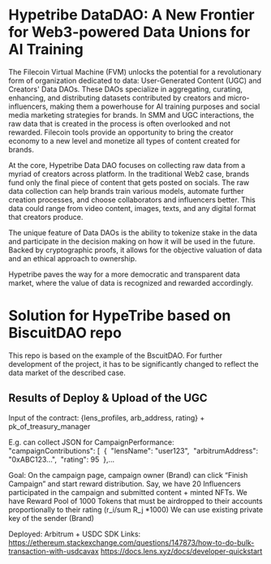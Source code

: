 # Hypetribe DataDAO: A New Frontier for Web3-powered Data Unions for AI Training 

The Filecoin Virtual Machine (FVM) unlocks the potential for a revolutionary form of organization dedicated to data: User-Generated Content (UGC) and Creators' Data DAOs. These DAOs specialize in aggregating, curating, enhancing, and distributing datasets contributed by creators and micro-influencers, making them a powerhouse for AI training purposes and social media marketing strategies for brands.
In SMM and UGC interactions, the raw data that is created in the process is often overlooked and not rewarded. Filecoin tools provide an opportunity to bring the creator economy to a new level and monetize all types of content created for brands.

At the core,  Hypetribe Data DAO focuses on collecting raw data from a myriad of creators across platform. In the traditional Web2 case, brands fund only the final piece of content that gets posted on socials. The raw data collection can help brands train various models, automate further creation processes, and choose collaborators and influencers better. This data could range from video content, images, texts, and any digital format that creators produce. 

The unique feature of  Data DAOs is the ability to tokenize stake in the data and participate in the decision making on how it will be used in the future. Backed by cryptographic proofs, it allows for the objective valuation of data and an ethical approach to ownership. 

Hypetribe paves the way for a more democratic and transparent data market, where the value of data is recognized and rewarded accordingly.

# Solution for HypeTribe based on BiscuitDAO repo

This repo is based on the example  of the BscuitDAO. For further development of the project, it has to be significantly changed to reflect the data market of the described case.

## Results of Deploy & Upload of the UGC
Input of the contract:  {lens_profiles, arb_address, rating} + pk_of_treasury_manager 

E.g. can collect JSON for CampaignPerformance:  "campaignContributions": [     {       "lensName": "user123",       "arbitrumAddress": "0xABC123...",       "rating": 95     },...

Goal: On the campaign page, campaign owner (Brand) can click “Finish Campaign” and start reward distribution.  Say, we have 20 Influencers participated in the campaign and submitted content + minted NFTs. We have Reward Pool of 1000 Tokens that must be airdropped to their accounts proportionally to their rating (r_i/sum R_j *1000)
We can use existing private key of the sender (Brand) 
  
Deployed: Arbitrum + USDC SDK
Links:
https://ethereum.stackexchange.com/questions/147873/how-to-do-bulk-transaction-with-usdcavax
https://docs.lens.xyz/docs/developer-quickstart
